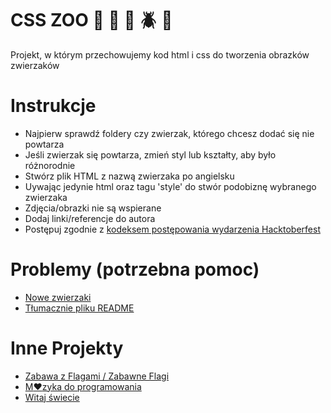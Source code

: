 # CSS ZOO :pig: :frog: :bee: :beetle: :lion:

Projekt, w którym przechowujemy kod html i css do tworzenia obrazków zwierzaków

# Instrukcje

+ Najpierw sprawdź foldery czy zwierzak, którego chcesz dodać się nie powtarza
+ Jeśli zwierzak się powtarza, zmień styl lub kształty, aby było różnorodnie
+ Stwórz plik HTML z nazwą zwierzaka po angielsku
+ Uywając jedynie html oraz tagu 'style' do stwór podobiznę wybranego zwierzaka
+ Zdjęcia/obrazki nie są wspierane
+ Dodaj linki/referencje do autora
+ Postępuj zgodnie z [kodeksem postępowania wydarzenia Hacktoberfest](https://docs.google.com/document/d/1gFKOhyUqMZzrZcbq8A_TpO5x9J9HK6agv70awCH8pyI/edit)

# Problemy (potrzebna pomoc)

+ [Nowe zwierzaki](https://github.com/xaca/css_zoo/issues/2)
+ [Tłumacznie pliku README](https://github.com/xaca/css_zoo/issues/1) 

# Inne Projekty

+ [Zabawa z Flagami / Zabawne Flagi](https://github.com/xaca/game_banderas)
+ [M:heart:zyka do programowania](https://github.com/xaca/coding-music)
+ [Witaj świecie](https://github.com/xaca/holamundo.co) 

